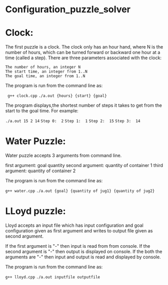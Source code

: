 # Configuration_puzzle_solver

# Clock:

The first puzzle is a clock. The clock only has an hour hand, where N is the number of hours, which can be turned 
forward or backward one hour at a time (called a step). There are three parameters associated with the clock:

    The number of hours, an integer N
    The start time, an integer from 1..N
    The goal time, an integer from 1..N

The program is run from the command line as:

   ` g++ clock.cpp`
   `./a.out {hours} {start} {goal}`

The program displays,the shortest number of steps it takes to get from the start to the goal
time. For example:

  `./a.out 15 2 14`
    `Step 0:  2`
    `Step 1:  1`
    `Step 2:  15`
    `Step 3:  14`


# Water Puzzle:

Water puzzle accepts 3 arguments from command line.

first argument: goal quantity
second argument: quantity of container 1
third argument: quantity of container 2

The program is run from the command line as:

  `g++ water.cpp`
  `./a.out {goal} {quantity of jug1} {quantity of jug2}`



	
# LLoyd puzzle:

Lloyd accepts an input file which has input configuration and goal configuration given as first argument and writes to output file given as second argument.

If the first argument is "-" then input is read from from console.
If the second argument is "-" then output is displayed on console.
If the both the arguments are "-" then input and output is read and displayed by console.

The program is run from the command line as:

  `g++ lloyd.cpp`
	`./a.out inputfile outputfile`
	
